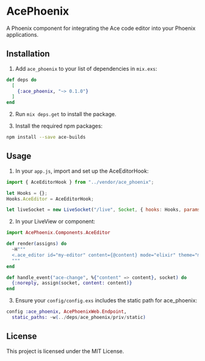 # AcePhoenix

A Phoenix component for integrating the Ace code editor into your Phoenix applications.

## Installation

1. Add `ace_phoenix` to your list of dependencies in `mix.exs`:

```elixir
def deps do
  [
    {:ace_phoenix, "~> 0.1.0"}
  ]
end
```

2. Run `mix deps.get` to install the package.

3. Install the required npm packages:

```bash
npm install --save ace-builds
```
## Usage

1. In your `app.js`, import and set up the AceEditorHook:

```javascript
import { AceEditorHook } from "../vendor/ace_phoenix";

let Hooks = {};
Hooks.AceEditor = AceEditorHook;

let liveSocket = new LiveSocket("/live", Socket, { hooks: Hooks, params: { _csrf_token: csrfToken } });
```

2. In your LiveView or component:

```elixir
import AcePhoenix.Components.AceEditor

def render(assigns) do
  ~H"""
  <.ace_editor id="my-editor" content={@content} mode="elixir" theme="monokai" />
  """
end

def handle_event("ace-change", %{"content" => content}, socket) do
  {:noreply, assign(socket, content: content)}
end
```

3. Ensure your `config/config.exs` includes the static path for ace_phoenix:

```elixir
config :ace_phoenix, AcePhoenixWeb.Endpoint,
  static_paths: ~w(../deps/ace_phoenix/priv/static)
```

## License

This project is licensed under the MIT License.

